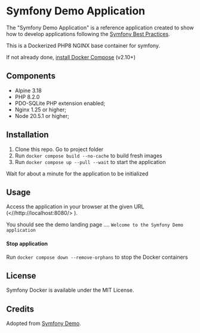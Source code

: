 Symfony Demo Application
========================

The "Symfony Demo Application" is a reference application created to show how
to develop applications following the [Symfony Best Practices][1].

This is a Dockerized PHP8 NGINX base container for symfony. 

If not already done, [install Docker Compose][2] (v2.10+)

Components
------------

  * Alpine 3.18 
  * PHP 8.2.0 
  * PDO-SQLite PHP extension enabled;
  * Nginx 1.25 or higher;
  * Node 20.5.1 or higher;

Installation
------------

1. Clone this repo. Go to project folder
2. Run `docker compose build --no-cache` to build fresh images
3. Run `docker compose up --pull --wait` to start the application 

Wait for about a minute for the application to be initialized

Usage
-----

Access the application in your browser at the given URL (<//http://localhost:8080/> ).

You should see the demo landing page ....
`Welcome to the Symfony Demo application`

#### Stop application
Run `docker compose down --remove-orphans` to stop the Docker containers


License
-------
Symfony Docker is available under the MIT License.

Credits
-------
Adopted from [Symfony Demo][3].


[1]: https://symfony.com/doc/current/best_practices.html
[2]: https://docs.docker.com/compose/install/
[3]: https://github.com/symfony/demo
